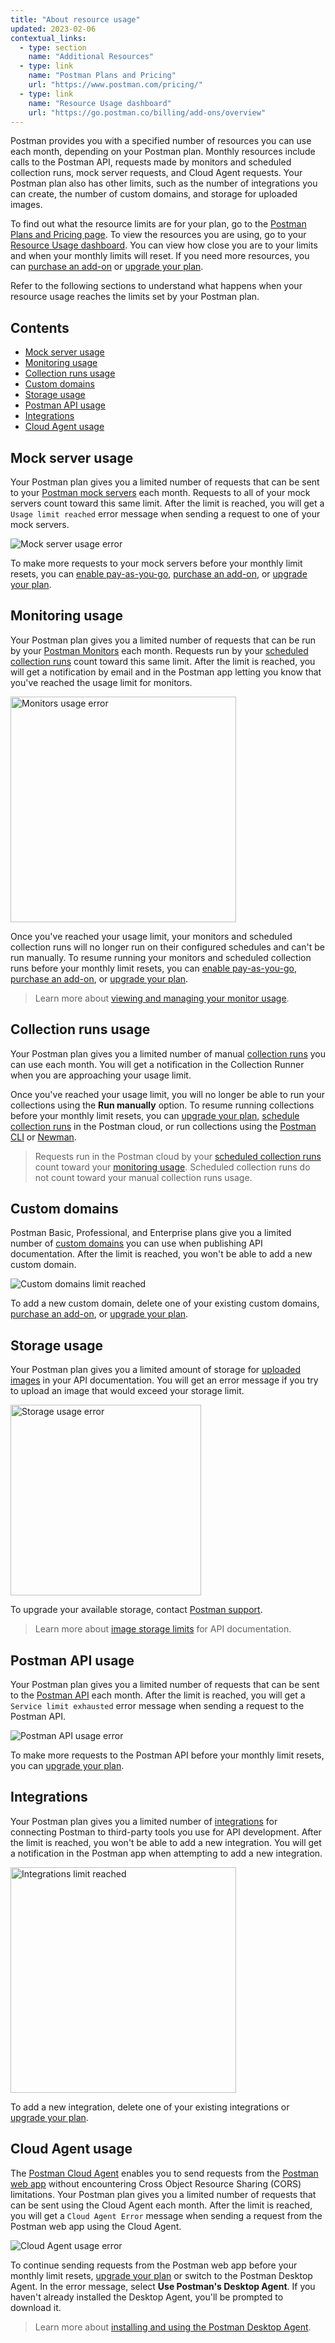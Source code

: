 ```yaml
---
title: "About resource usage"
updated: 2023-02-06
contextual_links:
  - type: section
    name: "Additional Resources"
  - type: link
    name: "Postman Plans and Pricing"
    url: "https://www.postman.com/pricing/"
  - type: link
    name: "Resource Usage dashboard"
    url: "https://go.postman.co/billing/add-ons/overview"
---
```


Postman provides you with a specified number of resources you can use each month, depending on your Postman plan. Monthly resources include calls to the Postman API, requests made by monitors and scheduled collection runs, mock server requests, and Cloud Agent requests. Your Postman plan also has other limits, such as the number of integrations you can create, the number of custom domains, and storage for uploaded images.

To find out what the resource limits are for your plan, go to the [Postman Plans and Pricing page](https://www.postman.com/pricing/). To view the resources you are using, go to your [Resource Usage dashboard](https://go.postman.co/billing/add-ons/overview). You can view how close you are to your limits and when your monthly limits will reset. If you need more resources, you can [purchase an add-on](/docs/administration/billing/#purchasing-add-ons) or [upgrade your plan](/docs/administration/billing/#team-and-plan-changes).

Refer to the following sections to understand what happens when your resource usage reaches the limits set by your Postman plan.

## Contents

* [Mock server usage](#mock-server-usage)
* [Monitoring usage](#monitoring-usage)
* [Collection runs usage](#collection-runs-usage)
* [Custom domains](#custom-domains)
* [Storage usage](#storage-usage)
* [Postman API usage](#postman-api-usage)
* [Integrations](#integrations)
* [Cloud Agent usage](#cloud-agent-usage)

## Mock server usage

Your Postman plan gives you a limited number of requests that can be sent to your [Postman mock servers](/docs/designing-and-developing-your-api/mocking-data/setting-up-mock/) each month. Requests to all of your mock servers count toward this same limit. After the limit is reached, you will get a `Usage limit reached` error message when sending a request to one of your mock servers.

![Mock server usage error](https://assets.postman.com/postman-docs/v10/usage-error-mocks-v10.jpg)

To make more requests to your mock servers before your monthly limit resets, you can [enable pay-as-you-go](/docs/administration/billing/#managing-add-ons), [purchase an add-on](/docs/administration/billing/#purchasing-add-ons), or [upgrade your plan](/docs/administration/billing/#team-and-plan-changes).

## Monitoring usage

Your Postman plan gives you a limited number of requests that can be run by your [Postman Monitors](/docs/monitoring-your-api/setting-up-monitor/) each month. Requests run by your [scheduled collection runs](/docs/running-collections/scheduling-collection-runs/) count toward this same limit. After the limit is reached, you will get a notification by email and in the Postman app letting you know that you've reached the usage limit for monitors.

<img alt="Monitors usage error" src="https://assets.postman.com/postman-docs/v10/usage-error-monitors-v10.jpg" width="361px"/>

Once you've reached your usage limit, your monitors and scheduled collection runs will no longer run on their configured schedules and can't be run manually. To resume running your monitors and scheduled collection runs before your monthly limit resets, you can [enable pay-as-you-go](/docs/administration/billing/#managing-add-ons), [purchase an add-on](/docs/administration/billing/#purchasing-add-ons), or [upgrade your plan](/docs/administration/billing/#team-and-plan-changes).

> Learn more about [viewing and managing your monitor usage](/docs/monitoring-your-api/monitor-usage/).

## Collection runs usage

Your Postman plan gives you a limited number of manual [collection runs](/docs/running-collections/intro-to-collection-runs/) you can use each month. You will get a notification in the Collection Runner when you are approaching your usage limit.

Once you've reached your usage limit, you will no longer be able to run your collections using the **Run manually** option. To resume running collections before your monthly limit resets, you can [upgrade your plan](/docs/administration/billing/#team-and-plan-changes), [schedule collection runs](/docs/running-collections/scheduling-collection-runs/) in the Postman cloud, or run collections using the [Postman CLI](/docs/postman-cli/postman-cli-run-collection/) or [Newman](/docs/running-collections/using-newman-cli/command-line-integration-with-newman/).

> Requests run in the Postman cloud by your [scheduled collection runs](/docs/running-collections/scheduling-collection-runs/) count toward your [monitoring usage](#monitoring-usage). Scheduled collection runs do not count toward your manual collection runs usage.

## Custom domains

Postman Basic, Professional, and Enterprise plans give you a limited number of [custom domains](/docs/publishing-your-api/custom-doc-domains/) you can use when publishing API documentation. After the limit is reached, you won't be able to add a new custom domain.

![Custom domains limit reached](https://assets.postman.com/postman-docs/v10/usage-error-custom-domains-v10.jpg)

To add a new custom domain, delete one of your existing custom domains, [purchase an add-on](/docs/administration/billing/#purchasing-add-ons), or [upgrade your plan](/docs/administration/billing/#team-and-plan-changes).

## Storage usage

Your Postman plan gives you a limited amount of storage for [uploaded images](/docs/publishing-your-api/authoring-your-documentation/#uploading-an-image) in your API documentation. You will get an error message if you try to upload an image that would exceed your storage limit.

<img alt="Storage usage error" src="https://assets.postman.com/postman-docs/v10/usage-error-upload-v10.jpg" width="305px"/>

To upgrade your available storage, contact [Postman support](https://www.postman.com/support/).

> Learn more about [image storage limits](/docs/publishing-your-api/authoring-your-documentation/#image-storage-limits) for API documentation.

## Postman API usage

Your Postman plan gives you a limited number of requests that can be sent to the [Postman API](/docs/developer/intro-api/) each month. After the limit is reached, you will get a `Service limit exhausted` error message when sending a request to the Postman API.

![Postman API usage error](https://assets.postman.com/postman-docs/v10/usage-error-api-v10.jpg)

To make more requests to the Postman API before your monthly limit resets, you can [upgrade your plan](/docs/administration/billing/#team-and-plan-changes).

## Integrations

Your Postman plan gives you a limited number of [integrations](/docs/integrations/intro-integrations/) for connecting Postman to third-party tools you use for API development. After the limit is reached, you won't be able to add a new integration. You will get a notification in the Postman app when attempting to add a new integration.

<img alt="Integrations limit reached" src="https://assets.postman.com/postman-docs/v10/usage-error-integrations-v10.jpg" width="361px"/>

To add a new integration, delete one of your existing integrations or [upgrade your plan](/docs/administration/billing/#team-and-plan-changes).

## Cloud Agent usage

The [Postman Cloud Agent](/docs/getting-started/about-postman-agent/#the-postman-cloud-agent) enables you to send requests from the [Postman web app](/docs/getting-started/installation-and-updates/#using-the-postman-web-app) without encountering Cross Object Resource Sharing (CORS) limitations. Your Postman plan gives you a limited number of requests that can be sent using the Cloud Agent each month. After the limit is reached, you will get a `Cloud Agent Error` message when sending a request from the Postman web app using the Cloud Agent.

![Cloud Agent usage error](https://assets.postman.com/postman-docs/v10/usage-error-cloud-agent-v10.jpg)

To continue sending requests from the Postman web app before your monthly limit resets, [upgrade your plan](/docs/administration/billing/#team-and-plan-changes) or switch to the Postman Desktop Agent. In the error message, select **Use Postman's Desktop Agent**. If you haven't already installed the Desktop Agent, you'll be prompted to download it.

> Learn more about [installing and using the Postman Desktop Agent](/docs/getting-started/about-postman-agent/#the-postman-desktop-agent).
